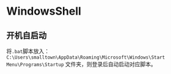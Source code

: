 # WindowsShell

## 开机自启动

将`.bat`脚本放入：`C:\Users\smalltown\AppData\Roaming\Microsoft\Windows\Start Menu\Programs\Startup` 文件夹，则登录后自动启动对应脚本。